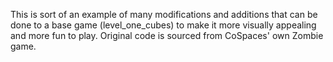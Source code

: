 This is sort of an example of many modifications and additions that can be done to a base game (level_one_cubes) to make it more visually appealing and more fun to play. Original code is sourced from CoSpaces' own Zombie game. 
